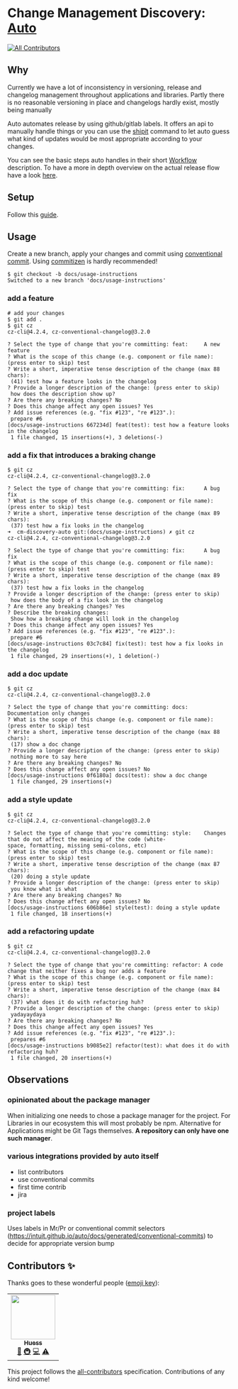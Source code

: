 # Change Management Discovery: [Auto](https://intuit.github.io/auto/index)
<!-- ALL-CONTRIBUTORS-BADGE:START - Do not remove or modify this section -->
[![All Contributors](https://img.shields.io/badge/all_contributors-1-orange.svg?style=flat-square)](#contributors-)
<!-- ALL-CONTRIBUTORS-BADGE:END -->

## Why

Currently we have a lot of inconsistency in versioning, release and changelog management throughout applications and libraries. Partly there is no reasonable versioning in place and changelogs hardly exist, mostly being manually

Auto automates release by using github/gitlab labels. It offers an api to manually handle things or you can use the [shipit](https://intuit.github.io/auto/docs/generated/shipit) command to let auto guess what kind of updates would be most appropriate according to your changes.

You can see the basic steps auto handles in their short [Workflow](https://intuit.github.io/auto/docs#workflow) description. To have a more in depth overview on the actual release flow have a look [here](https://intuit.github.io/auto/docs/generated/shipit#release-pipeline).

## Setup

Follow this [guide](https://intuit.github.io/auto/docs/welcome/getting-started).

## Usage

Create a new branch, apply your changes and commit using [conventional commit](<https://intuit.github.io/auto/docs/generated/conventional-commits>). Using [commitizen](https://github.com/commitizen/cz-cli) is hardly recommended!

```shell
$ git checkout -b docs/usage-instructions
Switched to a new branch 'docs/usage-instructions'
```

### add a feature

```shell
# add your changes
$ git add .
$ git cz
cz-cli@4.2.4, cz-conventional-changelog@3.2.0

? Select the type of change that you're committing: feat:     A new feature
? What is the scope of this change (e.g. component or file name): (press enter to skip) test
? Write a short, imperative tense description of the change (max 88 chars):
 (41) test how a feature looks in the changelog
? Provide a longer description of the change: (press enter to skip)
 how does the description show up?
? Are there any breaking changes? No
? Does this change affect any open issues? Yes
? Add issue references (e.g. "fix #123", "re #123".):
 prepare #6
[docs/usage-instructions 667234d] feat(test): test how a feature looks in the changelog
 1 file changed, 15 insertions(+), 3 deletions(-)

```

### add a fix that introduces a braking change

```shell
$ git cz
cz-cli@4.2.4, cz-conventional-changelog@3.2.0

? Select the type of change that you're committing: fix:      A bug fix
? What is the scope of this change (e.g. component or file name): (press enter to skip) test
? Write a short, imperative tense description of the change (max 89 chars):
 (37) test how a fix looks in the changelog
➜  cm-discovery-auto git:(docs/usage-instructions) ✗ git cz
cz-cli@4.2.4, cz-conventional-changelog@3.2.0

? Select the type of change that you're committing: fix:      A bug fix
? What is the scope of this change (e.g. component or file name): (press enter to skip) test
? Write a short, imperative tense description of the change (max 89 chars):
 (37) test how a fix looks in the changelog
? Provide a longer description of the change: (press enter to skip)
 how does the body of a fix look in the changelog
? Are there any breaking changes? Yes
? Describe the breaking changes:
 Show how a breaking change will look in the changelog
? Does this change affect any open issues? Yes
? Add issue references (e.g. "fix #123", "re #123".):
 prepare #6
[docs/usage-instructions 03c7c84] fix(test): test how a fix looks in the changelog
 1 file changed, 29 insertions(+), 1 deletion(-)
```

### add a doc update

```shell
$ git cz
cz-cli@4.2.4, cz-conventional-changelog@3.2.0

? Select the type of change that you're committing: docs:     Documentation only changes
? What is the scope of this change (e.g. component or file name): (press enter to skip) test
? Write a short, imperative tense description of the change (max 88 chars):
 (17) show a doc change
? Provide a longer description of the change: (press enter to skip)
 nothing more to say here
? Are there any breaking changes? No
? Does this change affect any open issues? No
[docs/usage-instructions 0f6180a] docs(test): show a doc change
 1 file changed, 29 insertions(+)
```

### add a style update

```shell
$ git cz
cz-cli@4.2.4, cz-conventional-changelog@3.2.0

? Select the type of change that you're committing: style:    Changes that do not affect the meaning of the code (white-
space, formatting, missing semi-colons, etc)
? What is the scope of this change (e.g. component or file name): (press enter to skip) test
? Write a short, imperative tense description of the change (max 87 chars):
 (20) doing a style update
? Provide a longer description of the change: (press enter to skip)
 you know what is what
? Are there any breaking changes? No
? Does this change affect any open issues? No
[docs/usage-instructions 606b86e] style(test): doing a style update
 1 file changed, 18 insertions(+)
```

### add a refactoring update

```shell
$ git cz
cz-cli@4.2.4, cz-conventional-changelog@3.2.0

? Select the type of change that you're committing: refactor: A code change that neither fixes a bug nor adds a feature
? What is the scope of this change (e.g. component or file name): (press enter to skip) test
? Write a short, imperative tense description of the change (max 84 chars):
 (37) what does it do with refactoring huh?
? Provide a longer description of the change: (press enter to skip)
 yadayaydaya
? Are there any breaking changes? No
? Does this change affect any open issues? Yes
? Add issue references (e.g. "fix #123", "re #123".):
 prepares #6
[docs/usage-instructions b9085e2] refactor(test): what does it do with refactoring huh?
 1 file changed, 20 insertions(+)
```


## Observations

### opinionated about the package manager

When initializing one needs to chose a package manager for the project. For Libraries in our ecosystem this will most probably be npm. Alternative for Applications might be Git Tags themselves. **A repository can only have one such manager**.

### various integrations provided by auto itself

- list contributors
- use conventional commits
- first time contrib
- jira

### project labels

Uses labels in Mr/Pr or conventional commit selectors (<https://intuit.github.io/auto/docs/generated/conventional-commits>) to decide for appropriate version bump

## Contributors ✨

Thanks goes to these wonderful people ([emoji key](https://allcontributors.org/docs/en/emoji-key)):
<!-- ALL-CONTRIBUTORS-LIST:START - Do not remove or modify this section -->
<!-- prettier-ignore-start -->
<!-- markdownlint-disable -->
<table>
  <tr>
    <td align="center"><a href="http://juicyarts.de/"><img src="https://avatars.githubusercontent.com/u/1132937?v=4?s=100" width="100px;" alt=""/><br /><sub><b>Huess</b></sub></a><br /><a href="https://github.com/juicyarts/cm-discovery-auto/commits?author=juicyarts" title="Documentation">📖</a> <a href="#infra-juicyarts" title="Infrastructure (Hosting, Build-Tools, etc)">🚇</a> <a href="https://github.com/juicyarts/cm-discovery-auto/commits?author=juicyarts" title="Code">💻</a> <a href="https://github.com/juicyarts/cm-discovery-auto/commits?author=juicyarts" title="Tests">⚠️</a></td>
  </tr>
</table>

<!-- markdownlint-restore -->
<!-- prettier-ignore-end -->

<!-- ALL-CONTRIBUTORS-LIST:END -->

<!-- ALL-CONTRIBUTORS-LIST:START - Do not remove or modify this section --> <!-- prettier-ignore-start --> <!-- markdownlint-disable --> <!-- markdownlint-restore --> <!-- prettier-ignore-end --> <!-- ALL-CONTRIBUTORS-LIST:END -->

 This project follows the [all-contributors](https://github.com/all-contributors/all-contributors) specification. Contributions of any kind welcome!
